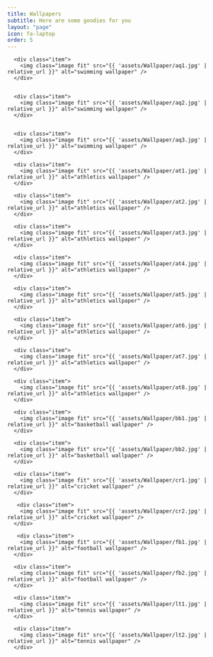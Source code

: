 ```yaml
---
title: Wallpapers
subtitle: Here are some goodies for you
layout: "page"
icon: fa-laptop
order: 5
---
```


 <div class="row">
 
      <div class="item">
        <img class="image fit" src="{{ 'assets/Wallpaper/aq1.jpg' | relative_url }}" alt="swimming wallpaper" />
      </div>
      
      
      <div class="item">
        <img class="image fit" src="{{ 'assets/Wallpaper/aq2.jpg' | relative_url }}" alt="swimming wallpaper" />
      </div>
      
      
      <div class="item">
        <img class="image fit" src="{{ 'assets/Wallpaper/aq3.jpg' | relative_url }}" alt="swimming wallpaper" />
      </div>
      
      <div class="item">
        <img class="image fit" src="{{ 'assets/Wallpaper/at1.jpg' | relative_url }}" alt="athletics wallpaper" />
      </div>
      
      <div class="item">
        <img class="image fit" src="{{ 'assets/Wallpaper/at2.jpg' | relative_url }}" alt="athletics wallpaper" />
      </div>
      
      <div class="item">
        <img class="image fit" src="{{ 'assets/Wallpaper/at3.jpg' | relative_url }}" alt="athletics wallpaper" />
      </div>
      
      <div class="item">
        <img class="image fit" src="{{ 'assets/Wallpaper/at4.jpg' | relative_url }}" alt="athletics wallpaper" />
      </div>
      
      <div class="item">
        <img class="image fit" src="{{ 'assets/Wallpaper/at5.jpg' | relative_url }}" alt="athletics wallpaper" />
      </div>
      
      <div class="item">
        <img class="image fit" src="{{ 'assets/Wallpaper/at6.jpg' | relative_url }}" alt="athletics wallpaper" />
      </div>
      
      <div class="item">
        <img class="image fit" src="{{ 'assets/Wallpaper/at7.jpg' | relative_url }}" alt="athletics wallpaper" />
      </div>
      
      <div class="item">
        <img class="image fit" src="{{ 'assets/Wallpaper/at8.jpg' | relative_url }}" alt="athletics wallpaper" />
      </div>
      
      <div class="item">
        <img class="image fit" src="{{ 'assets/Wallpaper/bb1.jpg' | relative_url }}" alt="basketball wallpaper" />
      </div>
      
      <div class="item">
        <img class="image fit" src="{{ 'assets/Wallpaper/bb2.jpg' | relative_url }}" alt="basketball wallpaper" />
      </div>
      
      <div class="item">
        <img class="image fit" src="{{ 'assets/Wallpaper/cr1.jpg' | relative_url }}" alt="cricket wallpaper" />
      </div>
      
       <div class="item">
        <img class="image fit" src="{{ 'assets/Wallpaper/cr2.jpg' | relative_url }}" alt="cricket wallpaper" />
      </div>
      
       <div class="item">
        <img class="image fit" src="{{ 'assets/Wallpaper/fb1.jpg' | relative_url }}" alt="football wallpaper" />
      </div>
      
      <div class="item">
        <img class="image fit" src="{{ 'assets/Wallpaper/fb2.jpg' | relative_url }}" alt="football wallpaper" />
      </div>
      
      <div class="item">
        <img class="image fit" src="{{ 'assets/Wallpaper/lt1.jpg' | relative_url }}" alt="tennis wallpaper" />
      </div>
      
      <div class="item">
        <img class="image fit" src="{{ 'assets/Wallpaper/lt2.jpg' | relative_url }}" alt="tennis wallpaper" />
      </div>
      
 </div>
  
